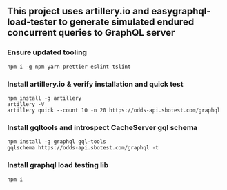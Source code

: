 ## This project uses artillery.io and easygraphql-load-tester to generate simulated endured concurrent queries to GraphQL server

### Ensure updated tooling
```
npm i -g npm yarn prettier eslint tslint
```

### Install artillery.io & verify installation and quick test
```
npm install -g artillery
artillery -V
artillery quick --count 10 -n 20 https://odds-api.sbotest.com/graphql
```

### Install gqltools and introspect CacheServer gql schema
```
npm install -g graphql gql-tools
gqlschema https://odds-api.sbotest.com/graphql -t
```

### Install graphql load testing lib
```
npm i
```

